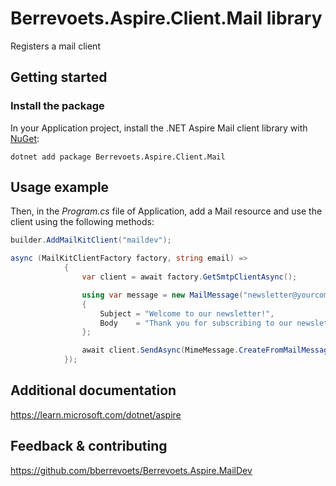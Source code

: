 # Berrevoets.Aspire.Client.Mail library

Registers a mail client

## Getting started

### Install the package

In your Application project, install the .NET Aspire Mail client library with [NuGet](https://www.nuget.org):

```dotnetcli
dotnet add package Berrevoets.Aspire.Client.Mail
```

## Usage example

Then, in the _Program.cs_ file of Application, add a Mail resource and use the client using the following methods:

```csharp
builder.AddMailKitClient("maildev");

async (MailKitClientFactory factory, string email) =>
            {
                var client = await factory.GetSmtpClientAsync();

                using var message = new MailMessage("newsletter@yourcompany.com", email)
                {
                    Subject = "Welcome to our newsletter!",
                    Body    = "Thank you for subscribing to our newsletter!"
                };

                await client.SendAsync(MimeMessage.CreateFromMailMessage(message));
            });
```

## Additional documentation
https://learn.microsoft.com/dotnet/aspire

## Feedback & contributing

https://github.com/bberrevoets/Berrevoets.Aspire.MailDev
